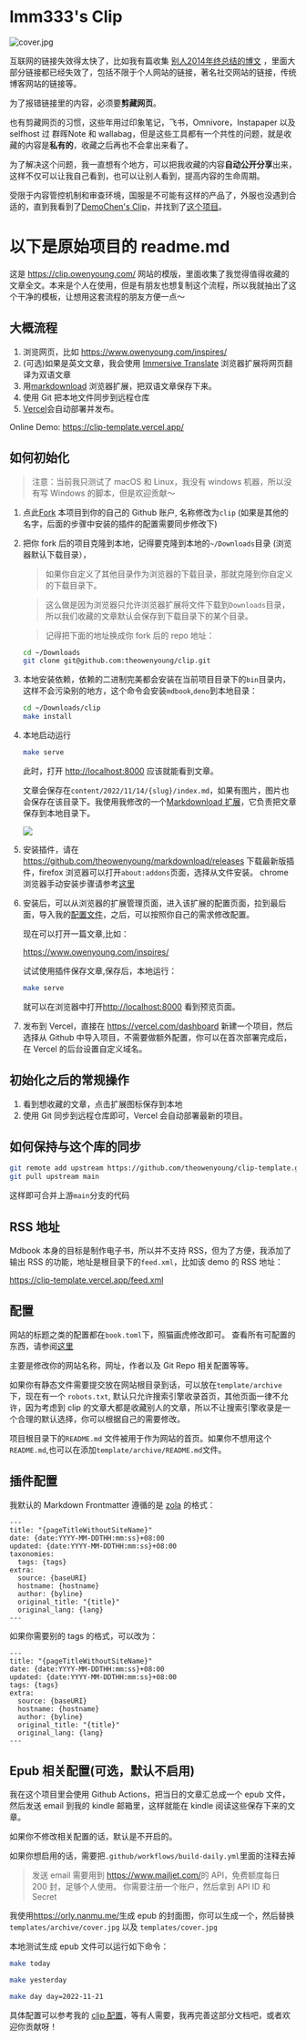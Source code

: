 # lmm333's Clip

![cover.jpg](templates/cover.jpg)

互联网的链接失效得太快了，比如我有篇收集 [别人2014年终总结的博文](https://lmmsoft.github.io/2014review/) ，里面大部分链接都已经失效了，包括不限于个人网站的链接，著名社交网站的链接，传统博客网站的链接等。

为了报错链接里的内容，必须要**剪藏网页**。

也有剪藏网页的习惯，这些年用过印象笔记，飞书，Omnivore，Instapaper 以及 selfhost 过 群晖Note 和 wallabag，但是这些工具都有一个共性的问题，就是收藏的内容是**私有的**，收藏之后再也不会拿出来看了。

为了解决这个问题，我一直想有个地方，可以把我收藏的内容**自动公开分享**出来，这样不仅可以让我自己看到，也可以让别人看到，提高内容的生命周期。

受限于内容管控机制和审查环境，国服是不可能有这样的产品了，外服也没遇到合适的，直到我看到了[DemoChen's Clip](https://clip.demochen.com/)，并找到了[这个项目](https://github.com/theowenyoung/clip-template)。

# 以下是原始项目的 readme.md
这是 <https://clip.owenyoung.com/> 网站的模版，里面收集了我觉得值得收藏的文章全文。本来是个人在使用，但是有朋友也想复制这个流程，所以我就抽出了这个干净的模板，让想用这套流程的朋友方便一点～

## 大概流程

1. 浏览网页，比如 <https://www.owenyoung.com/inspires/>
2. (可选)如果是英文文章，我会使用 [Immersive Translate](https://github.com/immersive-translate/immersive-translate) 浏览器扩展将网页翻译为双语文章
3. 用[markdownload](https://github.com/theowenyoung/markdownload) 浏览器扩展，把双语文章保存下来。
4. 使用 Git 把本地文件同步到远程仓库
5. [Vercel](https://vercel.com/dashboard)会自动部署并发布。

Online Demo: <https://clip-template.vercel.app/>

## 如何初始化

> 注意：当前我只测试了 macOS 和 Linux，我没有 windows 机器，所以没有写 Windows 的脚本，但是欢迎贡献～

1. 点此[Fork](https://github.com/theowenyoung/clip-template/fork) 本项目到你的自己的 Github 账户, 名称修改为`clip` (如果是其他的名字，后面的步骤中安装的插件的配置需要同步修改下)

2. 把你 fork 后的项目克隆到本地，记得要克隆到本地的`~/Downloads`目录 (浏览器默认下载目录），

   > 如果你自定义了其他目录作为浏览器的下载目录，那就克隆到你自定义的下载目录下。

   > 这么做是因为浏览器只允许浏览器扩展将文件下载到`Downloads`目录，所以我们收藏的文章默认会保存到下载目录下的某个目录。

   > 记得把下面的地址换成你 fork 后的 repo 地址：

   ```bash
   cd ~/Downloads
   git clone git@github.com:theowenyoung/clip.git
   ```

3. 本地安装依赖，依赖的二进制完美都会安装在当前项目目录下的`bin`目录内，这样不会污染别的地方，这个命令会安装`mdbook`,`deno`到本地目录：

   ```bash
   cd ~/Downloads/clip
   make install
   ```

4. 本地启动运行

   ```bash
   make serve
   ```

   此时，打开 <http://localhost:8000> 应该就能看到文章。

   文章会保存在`content/2022/11/14/{slug}/index.md`，如果有图片，图片也会保存在该目录下。我使用我修改的一个[Markdownload 扩展](https://github.com/theowenyoung/markdownload)，它负责把文章保存到本地目录下。

   ![](https://i.imgur.com/pTvQQ1h.png)

5. 安装插件，请在<https://github.com/theowenyoung/markdownload/releases> 下载最新版插件，firefox 浏览器可以打开`about:addons`页面，选择从文件安装。 chrome 浏览器手动安装步骤请参考[这里](https://github.com/immersive-translate/immersive-translate/blob/main/readme.md#chrome-%E6%89%8B%E5%8A%A8%E5%AE%89%E8%A3%85)

6. 安装后，可以从浏览器的扩展管理页面，进入该扩展的配置页面，拉到最后面，导入我的[配置文件](https://raw.githubusercontent.com/theowenyoung/clip-template/main/markdownload-config.json)，之后，可以按照你自己的需求修改配置。

   现在可以打开一篇文章,比如：

   <https://www.owenyoung.com/inspires/>

   试试使用插件保存文章,保存后，本地运行：

   ```bash
   make serve
   ```

   就可以在浏览器中打开<http://localhost:8000> 看到预览页面。

7. 发布到 Vercel，直接在 <https://vercel.com/dashboard> 新建一个项目，然后选择从 Github 中导入项目，不需要做额外配置，你可以在首次部署完成后，在 Vercel 的后台设置自定义域名。

## 初始化之后的常规操作

1. 看到想收藏的文章，点击扩展图标保存到本地
2. 使用 Git 同步到远程仓库即可，Vercel 会自动部署最新的项目。

## 如何保持与这个库的同步

```bash
git remote add upstream https://github.com/theowenyoung/clip-template.git
git pull upstream main
```

这样即可合并上游`main`分支的代码

## RSS 地址

Mdbook 本身的目标是制作电子书，所以并不支持 RSS，但为了方便，我添加了输出 RSS 的功能，地址是根目录下的`feed.xml`，比如该 demo 的 RSS 地址：

<https://clip-template.vercel.app/feed.xml>

## 配置

网站的标题之类的配置都在`book.toml`下，照猫画虎修改即可。 查看所有可配置的东西，请参阅[这里](https://rust-lang.github.io/mdBook/format/configuration/index.html)

主要是修改你的网站名称，网址，作者以及 Git Repo 相关配置等等。

如果你有静态文件需要提交放在网站根目录到话，可以放在`template/archive` 下，现在有一个 `robots.txt`, 默认只允许搜索引擎收录首页，其他页面一律不允许，因为考虑到 clip 的文章大都是收藏别人的文章，所以不让搜索引擎收录是一个合理的默认选择，你可以根据自己的需要修改。

项目根目录下的`README.md` 文件被用于作为网站的首页。如果你不想用这个`README.md`,也可以在添加`template/archive/README.md`文件。

## 插件配置

我默认的 Markdown Frontmatter 遵循的是 [zola](https://www.getzola.org/) 的格式：

```
---
title: "{pageTitleWithoutSiteName}"
date: {date:YYYY-MM-DDTHH:mm:ss}+08:00
updated: {date:YYYY-MM-DDTHH:mm:ss}+08:00
taxonomies:
  tags: {tags}
extra:
  source: {baseURI}
  hostname: {hostname}
  author: {byline}
  original_title: "{title}"
  original_lang: {lang}
---
```

如果你需要别的 tags 的格式，可以改为：

```
---
title: "{pageTitleWithoutSiteName}"
date: {date:YYYY-MM-DDTHH:mm:ss}+08:00
updated: {date:YYYY-MM-DDTHH:mm:ss}+08:00
tags: {tags}
extra:
  source: {baseURI}
  hostname: {hostname}
  author: {byline}
  original_title: "{title}"
  original_lang: {lang}
---
```

## Epub 相关配置(可选，默认不启用)

我在这个项目里会使用 Github Actions，把当日的文章汇总成一个 epub 文件，然后发送 email 到我的 kindle 邮箱里，这样就能在 kindle 阅读这些保存下来的文章。

如果你不修改相关配置的话，默认是不开启的。

如果你想启用的话，需要把`.github/workflows/build-daily.yml`里面的注释去掉

> 发送 email 需要用到 <https://www.mailjet.com/>的 API，免费额度每日 200 封，足够个人使用。 你需要注册一个账户，然后拿到 API ID 和 Secret

我使用<https://orly.nanmu.me/>生成 epub 的封面图，你可以生成一个，然后替换 `templates/archive/cover.jpg` 以及 `templates/cover.jpg`

本地测试生成 epub 文件可以运行如下命令：

```bash
make today
```

```bash
make yesterday
```

```bash
make day day=2022-11-21
```

具体配置可以参考我的 [clip 配置](https://github.com/theowenyoung/clip/blob/main/.github/workflows/build-daily.yml)，等有人需要，我再完善这部分文档吧，或者欢迎你贡献呀！
